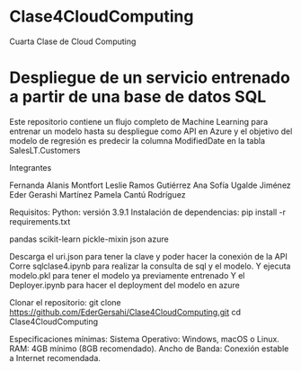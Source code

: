 # Clase4CloudComputing
Cuarta Clase de Cloud Computing

# Despliegue de un servicio entrenado a partir de una base de datos SQL

Este repositorio contiene un flujo completo de Machine Learning para entrenar un modelo hasta su despliegue como API en Azure y el objetivo del modelo de regresión es predecir la columna ModifiedDate en la tabla SalesLT.Customers

Integrantes

Fernanda Alanis Montfort
Leslie Ramos Gutiérrez
Ana Sofía Ugalde Jiménez
Eder Gerashi Martínez
Pamela Cantú Rodríguez

Requisitos:
Python: versión 3.9.1
Instalación de dependencias:
pip install -r requirements.txt

pandas
scikit-learn
pickle-mixin
json
azure

Descarga el uri.json para tener la clave y poder hacer la conexión de la API
Corre sqlclase4.ipynb para realizar la consulta de sql y el modelo.
Y ejecuta modelo.pkl para tener el modelo ya previamente entrenado
Y el Deployer.ipynb para hacer el deployment del modelo en azure

Clonar el repositorio:
git clone https://github.com/EderGersahi/Clase4CloudComputing.git
cd Clase4CloudComputing

Especificaciones mínimas:
Sistema Operativo: Windows, macOS o Linux.
RAM: 4GB mínimo (8GB recomendado).
Ancho de Banda: Conexión estable a Internet recomendada.
